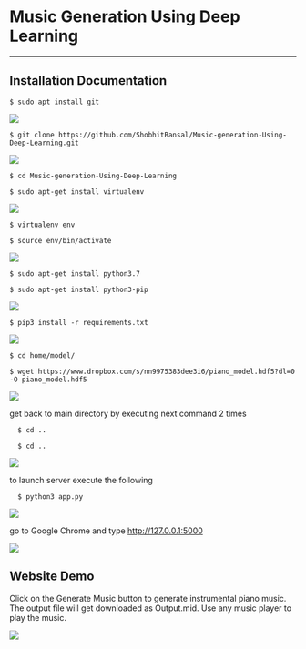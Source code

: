 # Music Generation Using Deep Learning 
________________________________________

## Installation Documentation

    $ sudo apt install git
    
![](Screenshots/1.png)

    $ git clone https://github.com/ShobhitBansal/Music-generation-Using-Deep-Learning.git
    
![](Screenshots/2.png)
  
    $ cd Music-generation-Using-Deep-Learning

    $ sudo apt-get install virtualenv
    
![](Screenshots/3.png)

    $ virtualenv env

    $ source env/bin/activate
    
![](Screenshots/4.png)
    
    $ sudo apt-get install python3.7
    
    $ sudo apt-get install python3-pip
    
![](Screenshots/5.png)

    $ pip3 install -r requirements.txt
    
![](Screenshots/6.png)
    
    $ cd home/model/
    
    $ wget https://www.dropbox.com/s/nn9975383dee3i6/piano_model.hdf5?dl=0 -O piano_model.hdf5
    
![](Screenshots/7.png)
    
get back to main directory by executing next command 2 times

	  $ cd ..

	  $ cd ..
	  
![](Screenshots/8.png)
    
to launch server execute the following

	  $ python3 app.py
	  
![](Screenshots/9.png)
    
go to Google Chrome and type http://127.0.0.1:5000

![](Screenshots/10.png)
 
## Website Demo
 
Click on the Generate Music button to generate instrumental piano music. The output file will get downloaded as Output.mid. Use any music player to play the music.

![](Screenshots/11.png)
